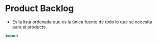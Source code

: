# Product Backlog
- Es la lista ordenada que es la única fuente de todo lo que se necesita para el producto.
```java
import 
```